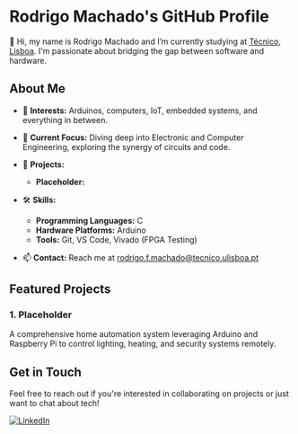 # Rodrigo Machado's GitHub Profile

👋 Hi, my name is Rodrigo Machado and I’m currently studying at [Técnico, Lisboa](https://tecnico.ulisboa.pt/). I'm passionate about bridging the gap between software and hardware.

## About Me

- 👀 **Interests:** Arduinos, computers, IoT, embedded systems, and everything in between.
- 🌱 **Current Focus:** Diving deep into Electronic and Computer Engineering, exploring the synergy of circuits and code.
- 💼 **Projects:** 
  - **Placeholder:** 

- 🛠 **Skills:** 
  - **Programming Languages:** C
  - **Hardware Platforms:** Arduino 
  - **Tools:** Git, VS Code, Vivado (FPGA Testing)
- 📫 **Contact:** Reach me at rodrigo.f.machado@tecnico.ulisboa.pt

## Featured Projects

### 1. Placeholder
A comprehensive home automation system leveraging Arduino and Raspberry Pi to control lighting, heating, and security systems remotely.

## Get in Touch

Feel free to reach out if you're interested in collaborating on projects or just want to chat about tech!

[![LinkedIn](https://img.shields.io/badge/LinkedIn-blue?style=flat&logo=linkedin)](https://linkedin.com/in/yourprofile)

<!---
EngenheiroRodas/EngenheiroRodas is a ✨ special ✨ repository because its `README.md` (this file) appears on your GitHub profile.
You can click the Preview link to take a look at your changes.
--->
<!---
EngenheiroRodas/EngenheiroRodas is a ✨ special ✨ repository because its `README.md` (this file) appears on your GitHub profile.
You can click the Preview link to take a look at your changes.
--->
